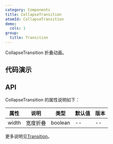 ```yaml
---
category: Components
title: CollapseTransition
atomId: CollapseTransition
demo:
  cols: 1
group:
  title: Transition
---
```


CollapseTransition 折叠动画。

## 代码演示

<!-- prettier-ignore -->
<code src="./demo/basic.tsx"></code>
<code src="./demo/padding.tsx"></code>
<code src="./demo/width.tsx"></code>
<code src="./demo/fixed-width.tsx"></code>

## API

CollapseTransition 的属性说明如下：

| 属性  | 说明     | 类型    | 默认值 | 版本 |
| ----- | -------- | ------- | ------ | ---- |
| width | 宽度折叠 | boolean | --     | --   |

更多说明见[Transition](./transition#api)。
